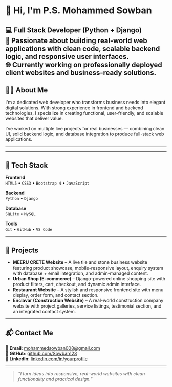 # 👋 Hi, I'm **P.S. Mohammed Sowban**

💻 **Full Stack Developer (Python + Django)**  
🚀 Passionate about building real-world web applications with clean code, scalable backend logic, and responsive user interfaces.  
🌐 Currently working on professionally deployed client websites and business-ready solutions.
---
## 🧑‍💻 About Me

I'm a dedicated web developer who transforms business needs into elegant digital solutions. With strong experience in frontend and backend technologies, I specialize in creating functional, user-friendly, and scalable websites that deliver value.

I’ve worked on multiple live projects for real businesses — combining clean UI, solid backend logic, and database integration to produce full-stack web applications.

---
---

## 💼 Tech Stack

**Frontend**  
`HTML5` • `CSS3` • `Bootstrap 4` • `JavaScript`

**Backend**  
`Python` • `Django`

**Database**  
`SQLite` • `MySQL`

**Tools**  
`Git` • `GitHub` • `VS Code`

---

## 🧩 Projects

- **MEERU CRETE Website** – A live tile and stone business website featuring product showcase, mobile-responsive layout, enquiry system with database + email integration, and admin-managed content.
- **Urban Shop (E-commerce)** – Django-powered online shopping site with product filters, cart, checkout, and dynamic admin interface.
- **Restaurant Website** – A stylish and responsive frontend site with menu display, order form, and contact section.
- **Enclavar (Construction Website)** – A real-world construction company website with project galleries, service listings, testimonial section, and an integrated contact system.

---

## 📬 Contact Me

📧 **Email**: mohammedsowban008@gmail.com  
🔗 **GitHub**: [github.com/Sowban123](https://github.com/Sowban123)  
🔗 **LinkedIn**: [linkedin.com/in/yourprofile](#)

---

> *“I turn ideas into responsive, real-world websites with clean functionality and practical design.”*
